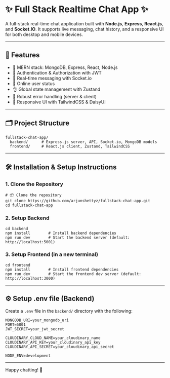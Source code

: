 # ✨ Full Stack Realtime Chat App ✨

A full-stack real-time chat application built with **Node.js**, **Express**, **React.js**, and **Socket.IO**. It supports live messaging, chat history, and a responsive UI for both desktop and mobile devices.

---

## 🚩 Features

- 🌟 MERN stack: MongoDB, Express, React, Node.js
- 🎃 Authentication & Authorization with JWT
- 👾 Real-time messaging with Socket.io
- 🚀 Online user status
- 👌 Global state management with Zustand
- 🐞 Robust error handling (server & client)
- 🎨 Responsive UI with TailwindCSS & DaisyUI

---

## 🗂️ Project Structure

```
fullstack-chat-app/
  backend/      # Express.js server, API, Socket.io, MongoDB models
  frontend/     # React.js client, Zustand, TailwindCSS
```

---

## 🛠️ Installation & Setup Instructions

### 1. Clone the Repository

```
# 📦 Clone the repository
git clone https://github.com/arjunshettyz/fullstack-chat-app.git
cd fullstack-chat-app
```

### 2. Setup Backend

```
cd backend
npm install        # Install backend dependencies
npm run dev        # Start the backend server (default: http://localhost:5001)
```

### 3. Setup Frontend (in a new terminal)

```
cd frontend
npm install        # Install frontend dependencies
npm run dev        # Start the frontend dev server (default: http://localhost:3000)
```

---

## ⚙️ Setup .env file (Backend)

Create a `.env` file in the `backend/` directory with the following:

```
MONGODB_URI=your_mongodb_uri
PORT=5001
JWT_SECRET=your_jwt_secret

CLOUDINARY_CLOUD_NAME=your_cloudinary_name
CLOUDINARY_API_KEY=your_cloudinary_api_key
CLOUDINARY_API_SECRET=your_cloudinary_api_secret

NODE_ENV=development
```

---

Happy chatting! 🎉

